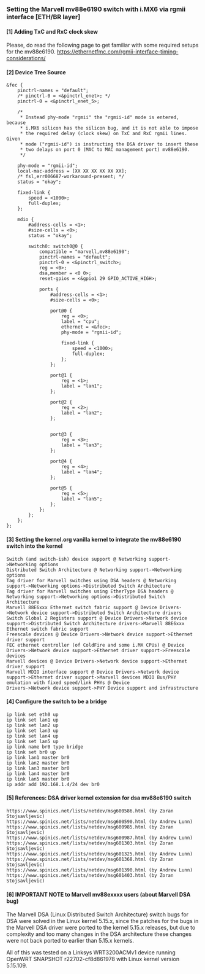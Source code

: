 ### Setting the Marvell mv88e6190 switch with i.MX6 via rgmii interface [ETH/BR layer]

#### [1] Adding TxC and RxC clock skew

Please, do read the following page to get familiar with some required setups for the mv88e6190.
https://ethernetfmc.com/rgmii-interface-timing-considerations/

#### [2] Device Tree Source
```
&fec {
	pinctrl-names = "default";
	/* pinctrl-0 = <&pinctrl_enet>; */
	pinctrl-0 = <&pinctrl_enet_5>;

	/*
	 * Instead phy-mode "rgmii" the "rgmii-id" mode is entered, because
	 * i.MX6 silicon has the silicon bug, and it is not able to impose
	 * the required delay (clock skew) on TxC and RxC rgmii lines. Given
	 * mode ("rgmii-id") is instructing the DSA driver to insert these
	 * two delays on port 0 (MAC to MAC management port) mv88e6190.
	 */

	phy-mode = "rgmii-id";
	local-mac-address = [XX XX XX XX XX XX];
	/* fsl,err006687-workaround-present; */
	status = "okay";

	fixed-link {
		speed = <1000>;
		full-duplex;
	};

	mdio {
		#address-cells = <1>;
		#size-cells = <0>;
		status = "okay";

		switch0: switch0@0 {
			compatible = "marvell,mv88e6190";
			pinctrl-names = "default";
			pinctrl-0 = <&pinctrl_switch>;
			reg = <0>;
			dsa,member = <0 0>;
			reset-gpios = <&gpio1 29 GPIO_ACTIVE_HIGH>;

			ports {
				#address-cells = <1>;
				#size-cells = <0>;

				port@0 {
					reg = <0>;
					label = "cpu";
					ethernet = <&fec>;
					phy-mode = "rgmii-id";

					fixed-link {
						speed = <1000>;
						full-duplex;
					};
				};

				port@1 {
					reg = <1>;
					label = "lan1";
				};

				port@2 {
					reg = <2>;
					label = "lan2";
				};


				port@3 {
					reg = <3>;
					label = "lan3";
				};

				port@4 {
					reg = <4>;
					label = "lan4";
				};

				port@5 {
					reg = <5>;
					label = "lan5";
				};
			};
		};
	};
};
```
#### [3] Setting the kernel.org vanilla kernel to integrate the mv88e6190 switch into the kernel

	Switch (and switch-ish) device support @ Networking support->Networking options
	Distributed Switch Architecture @ Networking support->Networking options
	Tag driver for Marvell switches using DSA headers @ Networking	support->Networking options->Distributed Switch Architecture
	Tag driver for Marvell switches using EtherType DSA headers @ Networking support->Networking options->Distributed Switch Architecture
	Marvell 88E6xxx Ethernet switch fabric support @ Device	Drivers->Network device support->Distributed Switch Architecture drivers
	Switch Global 2 Registers support @ Device Drivers->Network device support->Distributed Switch Architecture drivers->Marvell 88E6xxx Ethernet switch fabric support
	Freescale devices @ Device Drivers->Network device support->Ethernet driver support
	FEC ethernet controller (of ColdFire and some i.MX CPUs) @ Device Drivers->Network device support->Ethernet driver support->Freescale devices
	Marvell devices @ Device Drivers->Network device support->Ethernet driver support
	Marvell MDIO interface support @ Device Drivers->Network device	support->Ethernet driver support->Marvell devices MDIO Bus/PHY emulation with fixed speed/link PHYs @ Device
	Drivers->Network device support->PHY Device support and infrastructure

#### [4] Configure the switch to be a bridge

	ip link set eth0 up
	ip link set lan1 up
	ip link set lan2 up
	ip link set lan3 up
	ip link set lan4 up
	ip link set lan5 up
	ip link name br0 type bridge
	ip link set br0 up
	ip link lan1 master br0
	ip link lan2 master br0
	ip link lan3 master br0
	ip link lan4 master br0
	ip link lan5 master br0
	ip addr add 192.168.1.4/24 dev br0

#### [5] References: DSA driver kernel extension for dsa mv88e6190 switch

	https://www.spinics.net/lists/netdev/msg600586.html (by Zoran Stojsavljevic)
	https://www.spinics.net/lists/netdev/msg600590.html (by Andrew Lunn)
	https://www.spinics.net/lists/netdev/msg600985.html (by Zoran Stojsavljevic)
	https://www.spinics.net/lists/netdev/msg600987.html (by Andrew Lunn)
	https://www.spinics.net/lists/netdev/msg601303.html (by Zoran Stojsavljevic)
	https://www.spinics.net/lists/netdev/msg601325.html (by Andrew Lunn)
	https://www.spinics.net/lists/netdev/msg601368.html (by Zoran Stojsavljevic)
	https://www.spinics.net/lists/netdev/msg601390.html (by Andrew Lunn)
	https://www.spinics.net/lists/netdev/msg601403.html (by Zoran Stojsavljevic)

#### [6] IMPORTANT NOTE to Marvell mv88exxxx users (about Marvell DSA bug)

The Marvell DSA (Linux Distributed Switch Architecture) switch bugs for DSA were solved in the Linux kernel 5.15.x, since the patches for the bugs in the Marvell DSA driver were ported to the kernel 5.15.x releases, but due to complexity and too many changes in the DSA architecture these changes were not back ported to earlier than 5.15.x kernels.

All of this was tested on a Linksys WRT3200ACMv1 device running OpenWRT SNAPSHOT r22702-cf8d861978 with Linux kernel version 5.15.109.
